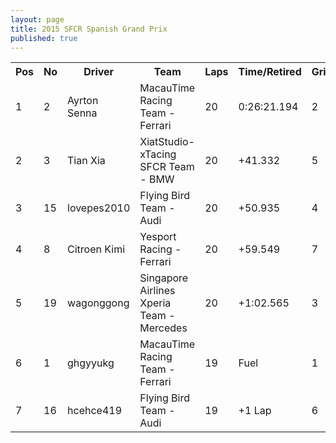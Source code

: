 ```yaml
---
layout: page
title: 2015 SFCR Spanish Grand Prix
published: true
---
```


<font size="2">
<table>
  <tr>
    <th>Pos</th>
    <th>No</th>
    <th>Driver</th>
    <th>Team</th>
    <th>Laps</th>
    <th>Time/Retired</th>
    <th>Grid</th>
  </tr>
  <tr>
    <td>1</td>
    <td>2</td>
    <td>Ayrton Senna</td>
    <td>MacauTime Racing Team - Ferrari</td>
    <td>20</td>
    <td>0:26:21.194</td>
    <td>2</td>
  </tr>
  <tr>
    <td>2</td>
    <td>3</td>
    <td>Tian Xia</td>
    <td>XiatStudio-xTacing SFCR Team - BMW</td>
    <td>20</td>
    <td>+41.332</td>
    <td>5</td>
  </tr>
  <tr>
    <td>3</td>
    <td>15</td>
    <td>lovepes2010</td>
    <td>Flying Bird Team - Audi</td>
    <td>20</td>
    <td>+50.935</td>
    <td>4</td>
  </tr>
  <tr>
    <td>4</td>
    <td>8</td>
    <td>Citroen Kimi</td>
    <td>Yesport Racing - Ferrari</td>
    <td>20</td>
    <td>+59.549</td>
    <td>7</td>
  </tr>
  <tr>
    <td>5</td>
    <td>19</td>
    <td>wagonggong</td>
    <td>Singapore Airlines Xperia Team - Mercedes</td>
    <td>20</td>
    <td>+1:02.565</td>
    <td>3</td>
  </tr>
  <tr>
    <td>6</td>
    <td>1</td>
    <td>ghgyyukg</td>
    <td>MacauTime Racing Team - Ferrari</td>
    <td>19</td>
    <td>Fuel</td>
    <td>1</td>
  </tr>
  <tr>
    <td>7</td>
    <td>16</td>
    <td>hcehce419</td>
    <td>Flying Bird Team - Audi</td>
    <td>19</td>
    <td>+1 Lap</td>
    <td>6</td>
  </tr>
</table>
</font>